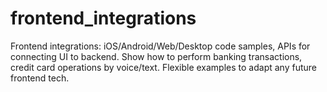 # frontend_integrations
Frontend integrations: iOS/Android/Web/Desktop code samples, APIs for connecting UI to backend. Show how to perform banking transactions, credit card operations by voice/text. Flexible examples to adapt any future frontend tech.
